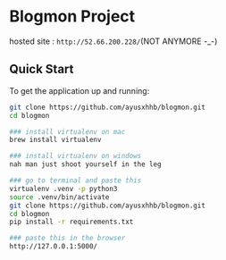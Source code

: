 # Blogmon Project
hosted site : `http://52.66.200.228/`(NOT ANYMORE -_-)
## Quick Start

To get the application up and running:

```bash
git clone https://github.com/ayusxhhb/blogmon.git
cd blogmon

### install virtualenv on mac
brew install virtualenv

### install virtualenv on windows 
nah man just shoot yourself in the leg

### go to terminal and paste this
virtualenv .venv -p python3
source .venv/bin/activate 
git clone https://github.com/ayusxhhb/blogmon.git
cd blogmon
pip install -r requirements.txt

### paste this in the browser
http://127.0.0.1:5000/
```
